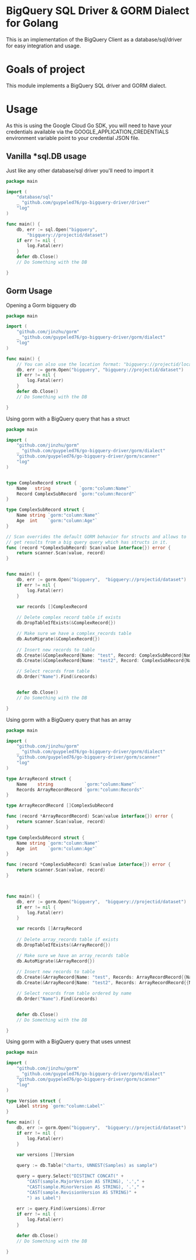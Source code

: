 #  BigQuery SQL Driver & GORM Dialect for Golang
This is an implementation of the BigQuery Client as a database/sql/driver for easy integration and usage.


# Goals of project

This module implements a BigQuery SQL driver and GORM dialect. 

# Usage

As this is using the Google Cloud Go SDK, you will need to have your credentials available
via the GOOGLE_APPLICATION_CREDENTIALS environment variable point to your credential JSON file.

## Vanilla *sql.DB usage

Just like any other database/sql driver you'll need to import it 

```go
package main

import (
    "database/sql"
    _ "github.com/guypeled76/go-bigquery-driver/driver"
    "log"
)

func main() {
    db, err := sql.Open("bigquery", 
        "bigquery://projectid/dataset")
    if err != nil {
        log.Fatal(err)
    }
    defer db.Close() 
    // Do Something with the DB

}
```

## Gorm Usage

Opening a Gorm bigquery db

```go
package main

import (
    "github.com/jinzhu/gorm"
    _ "github.com/guypeled76/go-bigquery-driver/gorm/dialect"
    "log"
)

func main() {
    // You can also use the location format: "bigquery://projectid/location/dataset"
    db, err := gorm.Open("bigquery", "bigquery://projectid/dataset")
    if err != nil {
        log.Fatal(err)
    }
    defer db.Close() 
    // Do Something with the DB

}
```


Using gorm with a BigQuery query that has a struct

```go
package main

import (
    "github.com/jinzhu/gorm"
    _ "github.com/guypeled76/go-bigquery-driver/gorm/dialect"
    "github.com/guypeled76/go-bigquery-driver/gorm/scanner"
    "log"
)


type ComplexRecord struct {
	Name   string           `gorm:"column:Name"`
	Record ComplexSubRecord `gorm:"column:Record"`
}

type ComplexSubRecord struct {
	Name string `gorm:"column:Name"`
	Age  int    `gorm:"column:Age"`
}

// Scan overrides the default GORM behavior for structs and allows to 
// get results from a big query query which has structs in it.
func (record *ComplexSubRecord) Scan(value interface{}) error {
	return scanner.Scan(value, record)
}


func main() {
    db, err := gorm.Open("bigquery",  "bigquery://projectid/dataset")
    if err != nil {
        log.Fatal(err)
    }

    var records []ComplexRecord
    
    // Delete complex record table if exists
    db.DropTableIfExists(&ComplexRecord{})

    // Make sure we have a complex_records table
    db.AutoMigrate(&ComplexRecord{})
    
    // Insert new records to table
    db.Create(&ComplexRecord{Name: "test", Record: ComplexSubRecord{Name: "dd", Age: 1}})
    db.Create(&ComplexRecord{Name: "test2", Record: ComplexSubRecord{Name: "dd2", Age: 444}})

    // Select records from table
    db.Order("Name").Find(&records)


    defer db.Close() 
    // Do Something with the DB

}
```

Using gorm with a BigQuery query that has an array

```go
package main

import (
    "github.com/jinzhu/gorm"
    _ "github.com/guypeled76/go-bigquery-driver/gorm/dialect"
    "github.com/guypeled76/go-bigquery-driver/gorm/scanner"
    "log"
)

type ArrayRecord struct {
	Name    string            `gorm:"column:Name"`
	Records ArrayRecordRecord `gorm:"column:Records"`
}

type ArrayRecordRecord []ComplexSubRecord

func (record *ArrayRecordRecord) Scan(value interface{}) error {
	return scanner.Scan(value, record)
}

type ComplexSubRecord struct {
	Name string `gorm:"column:Name"`
	Age  int    `gorm:"column:Age"`
}

func (record *ComplexSubRecord) Scan(value interface{}) error {
	return scanner.Scan(value, record)
}



func main() {
    db, err := gorm.Open("bigquery",  "bigquery://projectid/dataset")
    if err != nil {
        log.Fatal(err)
    }

    var records []ArrayRecord
    
    // Delete array_records table if exists
    db.DropTableIfExists(&ArrayRecord{})

    // Make sure we have an array_records table
    db.AutoMigrate(&ArrayRecord{})
    
    // Insert new records to table
    db.Create(&ArrayRecord{Name: "test", Records: ArrayRecordRecord{{Name: "dd", Age: 1}, {Name: "dd1", Age: 1}}})
    db.Create(&ArrayRecord{Name: "test2", Records: ArrayRecordRecord{{Name: "dd2", Age: 444}, {Name: "dd3", Age: 1}}})

    // Select records from table ordered by name
    db.Order("Name").Find(&records)


    defer db.Close() 
    // Do Something with the DB

}
```

Using gorm with a BigQuery query that uses unnest

```go
package main

import (
    "github.com/jinzhu/gorm"
    _ "github.com/guypeled76/go-bigquery-driver/gorm/dialect"
    "github.com/guypeled76/go-bigquery-driver/gorm/scanner"
    "log"
)

type Version struct {
	Label string `gorm:"column:Label"`
}

func main() {
    db, err := gorm.Open("bigquery",  "bigquery://projectid/dataset")
    if err != nil {
        log.Fatal(err)
    }

    var versions []Version
    
    query := db.Table("charts, UNNEST(Samples) as sample")

    query = query.Select("DISTINCT CONCAT(" +
        "CAST(sample.MajorVersion AS STRING), '.'," +
        "CAST(sample.MinorVersion AS STRING), '.'," +
        "CAST(sample.RevisionVersion AS STRING)" +
        ") as Label")
    
    err := query.Find(&versions).Error
    if err != nil {
        log.Fatal(err)
    }

    defer db.Close() 
    // Do Something with the DB

}
```